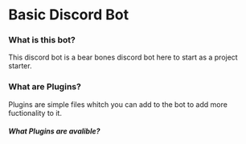 # Basic Discord Bot
<h3>What is this bot?</h3>
This discord bot is a bear bones discord bot here to start as a project starter.

<h3>What are Plugins?</h3>
Plugins are simple files whitch you can add to the bot to add more fuctionality to it.
<h5>What Plugins are avalible?</h5>

